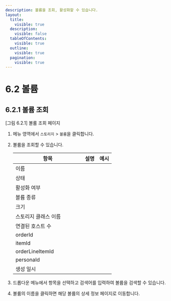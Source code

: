 ```yaml
---
description: 볼륨을 조회, 활성화할 수 있습니다.
layout:
  title:
    visible: true
  description:
    visible: false
  tableOfContents:
    visible: true
  outline:
    visible: true
  pagination:
    visible: true
---
```


# 6.2 볼륨

## 6.2.1 볼륨 조회



\[그림 6.2.1] 볼륨 조회 페이지

1. 메뉴 영역에서 `스토리지` > `볼륨`을 클릭합니다.
2.  볼륨을 조회할 수 있습니다.&#x20;

    <table><thead><tr><th width="201">항목</th><th>설명</th><th>예시</th></tr></thead><tbody><tr><td>이름</td><td></td><td></td></tr><tr><td>상태</td><td></td><td></td></tr><tr><td>활성화 여부</td><td></td><td></td></tr><tr><td>볼륨 종류</td><td></td><td></td></tr><tr><td>크기</td><td></td><td></td></tr><tr><td>스토리지 클래스 이름</td><td></td><td></td></tr><tr><td>연결된 호스트 수</td><td></td><td></td></tr><tr><td>orderId</td><td></td><td></td></tr><tr><td>itemId</td><td></td><td></td></tr><tr><td>orderLineItemId</td><td></td><td></td></tr><tr><td>personaId</td><td></td><td></td></tr><tr><td>생성 일시</td><td></td><td></td></tr></tbody></table>
3. 드롭다운 메뉴에서 항목을 선택하고 검색어를 입력하여 볼륨을 검색할 수 있습니다.
4. 볼륨의 이름을 클릭하면 해당 볼륨의 상세 정보 페이지로 이동합니다.
